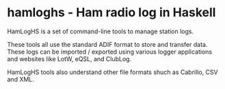 # hamloghs - Ham radio log in Haskell

HamLogHS is a set of command-line tools to manage station logs.

These tools all use the standard ADIF format to store and transfer data.
These logs can be imported / exported using various logger applications
and websites like LotW, eQSL, and ClubLog.

HamLogHS tools also understand other file formats shuch as Cabrillo, CSV
and XML.
